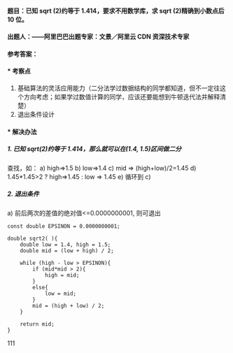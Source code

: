 #### **题目**：已知 sqrt (2)约等于 1.414，要求不用数学库，求 sqrt (2)精确到小数点后 10 位。
#### **出题人**：——阿里巴巴出题专家：文景／阿里云 CDN 资深技术专家
#### **参考答案**：
#### * 考察点

1. 基础算法的灵活应用能力（二分法学过数据结构的同学都知道，但不一定往这个方向考虑；如果学过数值计算的同学，应该还要能想到牛顿迭代法并解释清楚）
2. 退出条件设计

#### * 解决办法
##### 1. 已知 sqrt(2)约等于 1.414，那么就可以在(1.4, 1.5)区间做二分
查找，如：
a) high=>1.5
b) low=>1.4
c) mid => (high+low)/2=1.45
d) 1.45*1.45>2 ? high=>1.45 : low => 1.45
e) 循环到 c)

##### 2. 退出条件
a) 前后两次的差值的绝对值<=0.0000000001, 则可退出

```
const double EPSINON = 0.0000000001;

double sqrt2( ){
    double low = 1.4, high = 1.5;
    double mid = (low + high) / 2;
    
    while (high - low > EPSINON){
        if (mid*mid > 2){
            high = mid;
        }
        else{
            low = mid;
        }
        mid = (high + low) / 2;
    }
    
    return mid;
}
```

111